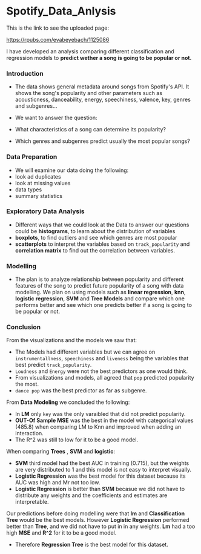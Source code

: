 # Spotify_Data_Anlysis
This is the link to see the uploaded page:

https://rpubs.com/evabeyebach/1125086

I have developed an analysis comparing different classification and regression models to **predict wether a song is going to be popular or not.**

### Introduction
* The data shows  general metadata around songs from Spotify's API. It shows the song's popularity and other parameters such as acousticness, danceability, energy, speechiness, valence, key, genres and subgenres...

* We want to answer the question:
* What characteristics of a song can determine its popularity?
* Which genres and subgenres predict usually the most popular songs?

### Data Preparation

* We will examine our data doing the following:
* look ad duplicates
* look at missing values
* data types
* summary statistics 

### Exploratory Data Analysis

* Different ways that we could look at the Data to answer our questions could be **histograms**, to learn about the distribution of variables
* **boxplots**, to find outliers and see which genres are most popular
* **scatterplots** to interpret the variables based on `track_popularity` and **correlation matrix** to find out the correlation between variables.

### Modelling

* The plan is to analyze relationship between popularity and different features of the song to predict future popularity of a song with data modelling. We plan on using models such as **linear regression**, **knn**, **logistic regression**, **SVM** and **Tree Models** and compare which one performs better and see which one predicts better if a song is going to be popular or not.

### Conclusion

From the visualizations and the models we saw that:

* The Models had different variables but we can agree on `instrumentallness`, `speechiness` and `liveness` being the variables that best predict `track_popularity`.
* `Loudness` and `Energy` were not the best predictors as one would think.
* From visualizations and models, all agreed that `pop` predicted popularity the most.
* `dance pop` was the best predictor as far as subgenre.

From **Data Modeling** we concluded the following:

* In **LM** only `key` was the only varaibled that did not predict popularity.
* **OUT-Of Sample MSE** was the best in the model with categorical values (485.8) when comparing LM to Knn and improved when adding an interaction.
* The R^2 was still to low for it to be a good model.

When comparing **Trees** , **SVM** and **logistic**:
* **SVM** third model had the best AUC in training (0.715), but the weights are very distributed to 1 and this model is not easy to interpret visually.
* **Logistic Regression** was the best model for this dataset because its AUC was high and Mr not too low.
* **Logistic Regression** is better than **SVM** becasue we did not have to distribute any weights and the coefficients and estimates are interpretable.

Our predictions before doing modelling were that **lm** and **Classification Tree** would be the best models.
However **Logistic Regression** performed better than **Tree**, and we did not have to put in in any weights. **Lm** had a too high **MSE** and **R^2** for it to be a good model. 
* Therefore **Regression Tree** is the best model for this dataset. 











